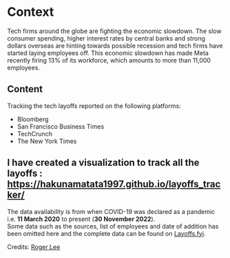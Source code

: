 # Context
Tech firms around the globe are fighting the economic slowdown. The slow consumer spending, higher interest rates by central banks and strong dollars overseas are hinting towards possible recession and tech firms have started laying employees off. This economic slowdown has made Meta recently firing 13% of its workforce, which amounts to more than 11,000 employees.

## Content
Tracking the tech layoffs reported on the following platforms:
- Bloomberg
- San Francisco Business Times
- TechCrunch
- The New York Times


## I have created a visualization to track all the layoffs : https://hakunamatata1997.github.io/layoffs_tracker/ 

The data availability is from when COVID-19 was declared as a pandemic i.e. **11 March 2020** to present (**30 November 2022**).  
Some data such as the sources, list of employees and date of addition has been omitted here and the complete data can be found on [Layoffs.fyi](https://layoffs.fyi/).

Credits: [Roger Lee](https://www.rogerlee.com/)
